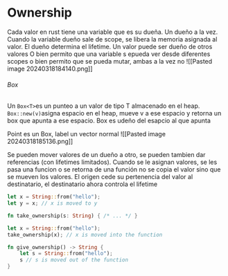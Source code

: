 # Ownership 
Cada valor en rust tiene una variable que es su dueña. Un dueño a la vez. Cuando la variable dueño sale de scope, se libera la memoria asignada al valor. El dueño determina el lifetime. Un valor puede ser dueño de otros valores
O bien permito que una variable s epueda ver desde diferentes scopes o bien permito que se pueda mutar, ambas a la vez no
![[Pasted image 20240318184140.png]]

###### Box
Un `Box<T>`es un punteo a un valor de tipo T almacenado en el heap. `Box::new(v)`asigna espacio en el heap, mueve v a ese espacio y retorna un box que apunta a ese espacio. Box es udeño del esapcio al que apunta

Point es un Box, label un vector normal
![[Pasted image 20240318185136.png]]

Se pueden mover valores de un dueño a otro, se pueden tambien dar referencias (con lifetimes limitados). Cuando se le asignan valores, se les pasa una funcion o se retorna de una función no se copia el valor sino que se mueven los valores. 
El origen cede su pertenencia del valor al destinatario, el destinatario ahora controla el lifetime
```rust
let x = String::from("hello");
let y = x; // x is moved to y
```

```rust
fn take_ownership(s: String) { /* ... */ }

let x = String::from("hello");
take_ownership(x); // x is moved into the function
```

```rust 
fn give_ownership() -> String {
    let s = String::from("hello");
    s // s is moved out of the function
}
```